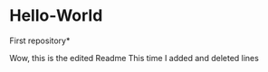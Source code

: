 # Hello-World
First repository*


Wow, this is the edited Readme
This time I added and deleted lines
